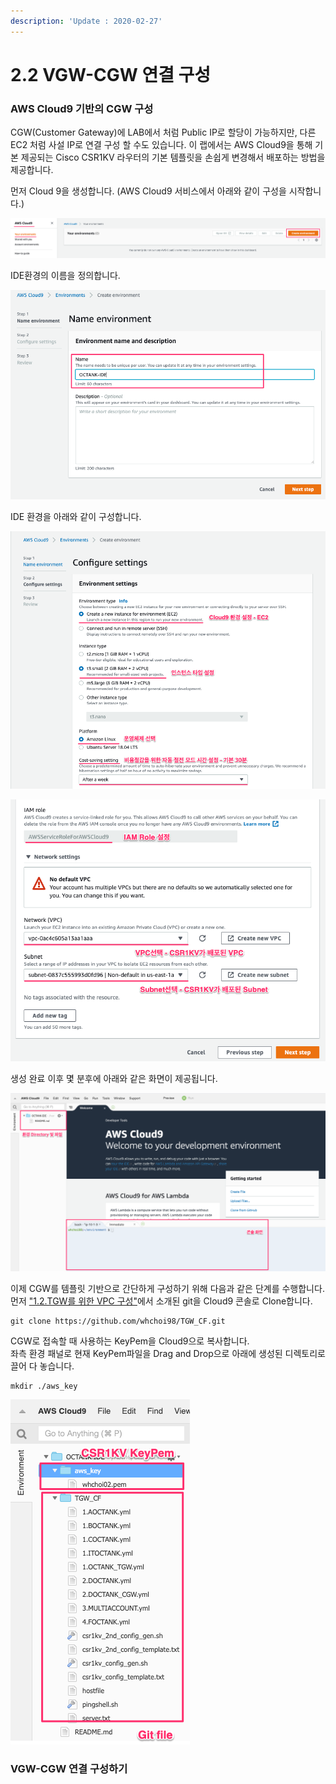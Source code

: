 ```yaml
---
description: 'Update : 2020-02-27'
---
```


# 2.2 VGW-CGW 연결 구성

### AWS Cloud9 기반의 CGW 구성

CGW\(Customer Gateway\)에 LAB에서 처럼 Public IP로 할당이 가능하지만, 다른 EC2 처럼 사설 IP로 연결 구성 할 수도 있습니다. 이 랩에서는 AWS Cloud9을 통해 기본 제공되는 Cisco CSR1KV 라우터의 기본 템플릿을 손쉽게 변경해서 배포하는 방법을 제공합니다.

먼저 Cloud 9을 생성합니다. \(AWS Cloud9 서비스에서 아래와 같이 구성을 시작합니다.\)

![\[&#xADF8;&#xB9BC; 2.2.1 Cloud9 &#xC0DD;&#xC131;\]](../.gitbook/assets/2.1.13.c9.png)

IDE환경의 이름을 정의합니다.

![\[&#xADF8;&#xB9BC; 2.2.2 IDE &#xC774;&#xB984; &#xC815;&#xC758;\]](../.gitbook/assets/2.1.14.c9.png)

IDE 환경을 아래와 같이 구성합니다.

![\[&#xADF8;&#xB9BC; 2.2.3 Cloud9 &#xD658;&#xACBD;&#xAD6C;&#xC131; 1\]](../.gitbook/assets/2.1.15.c9.png)

![\[&#xADF8;&#xB9BC; 2.2.4 Cloud9 &#xD658;&#xACBD;&#xAD6C;&#xC131; 2\]](../.gitbook/assets/2.1.16.c9.png)

생성 완료 이후 몇 분후에 아래와 같은 화면이 제공됩니다.

![\[&#xADF8;&#xB9BC; 2.2.5 Cloud 9 &#xCF58;&#xC194; &#xD654;&#xBA74;\]](../.gitbook/assets/2.2.5.c9.png)

이제 CGW를 템플릿 기반으로 간단하게 구성하기 위해 다음과 같은 단계를 수행합니다.  
먼저 ["1.2.TGW를 위한 VPC 구성"](../1.transit-gwatway/1.2.tgw-vpc.md#cloudformation-vpc)에서 소개된 git을 Cloud9 콘솔로 Clone합니다.

```text
git clone https://github.com/whchoi98/TGW_CF.git
```

CGW로 접속할 때 사용하는 KeyPem을 Cloud9으로 복사합니다.  
좌측 환경 패널로 현재 KeyPem파일을 Drag and Drop으로 아래에 생성된 디렉토리로 끌어 다 놓습니다.

```text
mkdir ./aws_key
```

![\[&#xADF8;&#xB9BC; 2.2.5 Cloud 9 &#xD658;&#xACBD; &#xAD6C;&#xC131;\]](../.gitbook/assets/2.2.6.c9.png)

### 

### VGW-CGW 연결 구성하기



